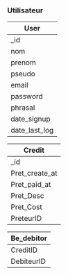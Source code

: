 ### Utilisateur

| User          |
|---------------|
|_id            |
|nom            |
|prenom         |
|pseudo         |
|email          |
|password       |
|phrasal        |
|date_signup    |
|date_last_log  |



| Credit        |
|---------------|
|_id            |
|Pret_create_at |
|Pret_paid_at   |
|Pret_Desc      |
|Pret_Cost      |
|PreteurID      |



| Be_debitor     |
|---------------|
|CreditID       |
|DebiteurID     |
